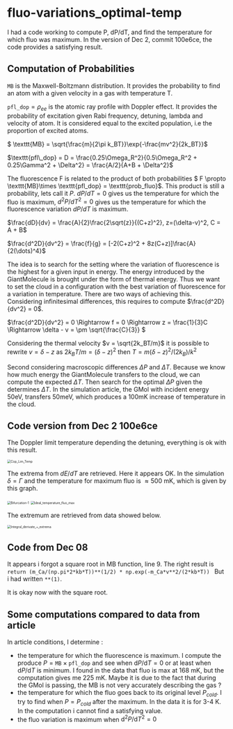 # fluo-variations_optimal-temp

I had a code working to compute P, dP/dT, and find the temperature for which fluo was maximum. In the version of Dec 2, commit 100e6ce, the code provides a satisfying result.

## Computation of Probabilities

$\texttt{MB}$ is the Maxwell-Boltzmann distribution. It provides the probability to find an atom with a given velocity in a gas with temperature T.

$\texttt{pfl\_dop} = \rho_{ee}$ is the atomic ray profile with Doppler effect. It provides the probability of excitation given Rabi frequency, detuning, lambda and velocity of atom. It is considered equal to the excited population, i.e the proportion of excited atoms.

$ \texttt{MB} = \sqrt{\frac{m}{2\pi k_BT}}\exp{-\frac{mv^2}{2k_BT}}$

$\texttt{pfl\_dop} = D = \frac{0.25\Omega_R^2}{0.5\Omega_R^2 + 0.25\Gamma^2 + \Delta^2} = \frac{A/2}{A+B + \Delta^2}$

The fluorescence F is related to the product of both probabilities $ F \propto \texttt{MB}\times \texttt{pfl\_dop} = \texttt{prob\_fluo}$. This product is still a probability, lets call it $P$. $dP/dT = 0$ gives us the temperature for which the fluo is maximum, $d^2P/dT^2 = 0$ gives us the temperature for which the fluorescence variation  $dP/dT$ is maximum.

$\frac{dD}{dv} = \frac{A}{2}\frac{2\sqrt{z}}{(C+z)^2}, z=(\delta-v)^2, C = A + B$

$\frac{d^2D}{dv^2} = \frac{f}{g} = [-2(C+z)^2 + 8z(C+z)]\frac{A}{2(\dots)^4}$

The idea is to search for the setting where the variation of fluorescence is the highest for a given input in energy. The energy introduced by the GiantMolecule is brought under the form of thermal energy. Thus we want to set the cloud in a configuration with the best variation of fluorescence for a variation in temperature. There are two ways of achieving this. Considering infinitesimal differences, this requires to compute $\frac{d^2D}{dv^2} = 0$.

$\frac{d^2D}{dv^2} = 0 \Rightarrow f = 0 \Rightarrow z = \frac{1}{3}C \Rightarrow \delta - v = \pm \sqrt{\frac{C}{3}} $

Considering the thermal velocity $v = \sqrt{2k_BT/m}$ it is possible to rewrite $v = \delta - z$  as $2k_BT/m = (\delta - z)^2$ then $T = m(\delta - z)^2/(2k_B) / k^2$ 

Second considering macroscopic differences $\Delta P$ and $\Delta T$. Because we know how much energy the GiantMolecule transfers to the cloud, we can compute the expected $\Delta T$. Then search for the optimal $\Delta P$ given the determines $\Delta T$. In the simulation article, the GMol with incident energy 50eV, transfers 50meV, which produces a 100mK increase of temperature in the cloud.

## Code version from Dec 2 100e6ce

The Doppler limit temperature depending the detuning, everything is ok with this result.

<img src="/home/adrian/Documents/Programmes/Python/THESE/Notes/Cop_Lim_Temp.png" alt="Cop_Lim_Temp" style="zoom:50%;" />

The extrema from $dE/dT$ are retrieved. Here it appears OK. In the simulation $\delta = \Gamma$ and the temperature for maximum fluo is $\approx 500$ mK, which is given by this graph.

<img src="/home/adrian/Documents/Programmes/Python/THESE/Notes/Bifurcation-1.png" alt="Bifurcation-1" style="zoom:50%;" />

<img src="/home/adrian/Documents/Programmes/Python/THESE/Notes/Ideal_temperature_fluo_max.png" alt="Ideal_temperature_fluo_max" style="zoom: 50%;" />

The extremum are retrieved from data showed below.

<img src="/home/adrian/Documents/Programmes/Python/THESE/Notes/Integral_derivate_+_extrema.png" alt="Integral_derivate_+_extrema" style="zoom:50%;" />

## Code from Dec 08

It appears i forgot a square root in MB function, line 9. The right result is `return (m_Ca/(np.pi*2*kb*T))**(1/2) * np.exp(-m_Ca*v**2/(2*kb*T)) ` But i had written `**(1)`.

It is okay now with the square root.



## Some computations compared to data from article

In article conditions, I determine :

- the temperature for which the fluorescence is maximum. I compute the produce $P = \texttt{MB}\times\texttt{pfl\_dop}$ and see when $\mathrm{d}P/\mathrm{d}T = 0$ or at least when $\mathrm{d}P/\mathrm{d}T$ is minimum. I found in the data that fluo is max at 168 mK, but the computation gives me 225 mK. Maybe it is due to the fact that during the GMol is passing, the MB is not very accurately describing the gas ?
- the temperature for which the fluo goes back to its original level $P_{cold}$. I try to find when $P = P_{cold}$ after the maximum. In the data it is for 3-4 K. In the computation i cannot find a satisfying value.
- the fluo variation is maximum when $\mathrm{d}^2P/\mathrm{d}T^2 = 0$